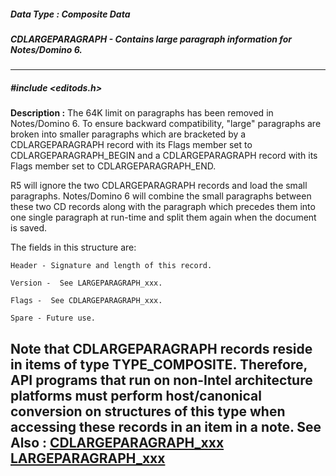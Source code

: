 ##### Data Type : Composite Data
##### CDLARGEPARAGRAPH - Contains large paragraph information for Notes/Domino 6.
---
##### #include <editods.h>
**Description :**
The 64K limit on paragraphs has been removed in Notes/Domino 6.  To ensure 
backward compatibility, "large" paragraphs are broken into smaller paragraphs 
which are bracketed by a CDLARGEPARAGRAPH record with its Flags member set to 
CDLARGEPARAGRAPH_BEGIN and a CDLARGEPARAGRAPH record with its Flags member set 
to CDLARGEPARAGRAPH_END. 

R5 will ignore the two CDLARGEPARAGRAPH records and load the small paragraphs. 
Notes/Domino 6 will combine the small paragraphs between these two CD records 
along with the paragraph which precedes them into one single paragraph at 
run-time and split them again when the document is saved.

The fields in this structure are:

    Header - Signature and length of this record.
    
    Version -  See LARGEPARAGRAPH_xxx.

    Flags -  See CDLARGEPARAGRAPH_xxx.

    Spare - Future use.

Note that CDLARGEPARAGRAPH records reside in items of type TYPE_COMPOSITE. 
Therefore, API programs that run on non-Intel architecture platforms must 
perform host/canonical conversion on structures of this type when accessing 
these records in an item in a note.
**See Also :**
[CDLARGEPARAGRAPH_xxx](D:/md_files/CDLARGEPARAGRAPH_xxx.md)
[LARGEPARAGRAPH_xxx](D:/md_files/LARGEPARAGRAPH_xxx.md)
---
